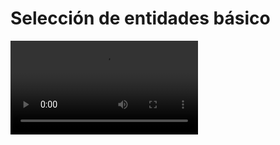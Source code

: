 # Selección de entidades básico

![](https://digi21.blob.core.windows.net/videos-ayuda/desarrollo/20.%20Seleccion%20de%20entidades%20basico.mp4)



